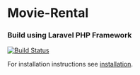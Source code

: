 # Movie-Rental
### Build using Laravel PHP Framework  
[![Build Status](https://travis-ci.org/milo526/Movie-Rental.svg?branch=master)](https://travis-ci.org/milo526/Movie-Rental)

For installation instructions see [installation](/INSTALLATION.MD).